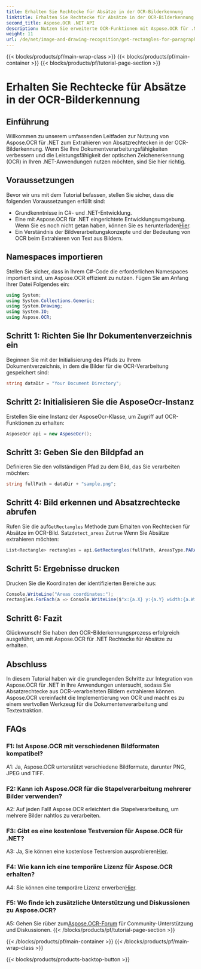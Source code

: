 ```yaml
---
title: Erhalten Sie Rechtecke für Absätze in der OCR-Bilderkennung
linktitle: Erhalten Sie Rechtecke für Absätze in der OCR-Bilderkennung
second_title: Aspose.OCR .NET API
description: Nutzen Sie erweiterte OCR-Funktionen mit Aspose.OCR für .NET. Extrahieren Sie Absatzrechtecke mühelos.
weight: 11
url: /de/net/image-and-drawing-recognition/get-rectangles-for-paragraphs/
---
```


{{< blocks/products/pf/main-wrap-class >}}
{{< blocks/products/pf/main-container >}}
{{< blocks/products/pf/tutorial-page-section >}}

# Erhalten Sie Rechtecke für Absätze in der OCR-Bilderkennung

## Einführung

Willkommen zu unserem umfassenden Leitfaden zur Nutzung von Aspose.OCR für .NET zum Extrahieren von Absatzrechtecken in der OCR-Bilderkennung. Wenn Sie Ihre Dokumentverarbeitungsfähigkeiten verbessern und die Leistungsfähigkeit der optischen Zeichenerkennung (OCR) in Ihren .NET-Anwendungen nutzen möchten, sind Sie hier richtig.

## Voraussetzungen

Bevor wir uns mit dem Tutorial befassen, stellen Sie sicher, dass die folgenden Voraussetzungen erfüllt sind:

- Grundkenntnisse in C#- und .NET-Entwicklung.
-  Eine mit Aspose.OCR für .NET eingerichtete Entwicklungsumgebung. Wenn Sie es noch nicht getan haben, können Sie es herunterladen[Hier](https://releases.aspose.com/ocr/net/).
- Ein Verständnis der Bildverarbeitungskonzepte und der Bedeutung von OCR beim Extrahieren von Text aus Bildern.

## Namespaces importieren

Stellen Sie sicher, dass in Ihrem C#-Code die erforderlichen Namespaces importiert sind, um Aspose.OCR effizient zu nutzen. Fügen Sie am Anfang Ihrer Datei Folgendes ein:

```csharp
using System;
using System.Collections.Generic;
using System.Drawing;
using System.IO;
using Aspose.OCR;
```

## Schritt 1: Richten Sie Ihr Dokumentenverzeichnis ein

Beginnen Sie mit der Initialisierung des Pfads zu Ihrem Dokumentverzeichnis, in dem die Bilder für die OCR-Verarbeitung gespeichert sind:

```csharp
string dataDir = "Your Document Directory";
```

## Schritt 2: Initialisieren Sie die AsposeOcr-Instanz

Erstellen Sie eine Instanz der AsposeOcr-Klasse, um Zugriff auf OCR-Funktionen zu erhalten:

```csharp
AsposeOcr api = new AsposeOcr();
```

## Schritt 3: Geben Sie den Bildpfad an

Definieren Sie den vollständigen Pfad zu dem Bild, das Sie verarbeiten möchten:

```csharp
string fullPath = dataDir + "sample.png";
```

## Schritt 4: Bild erkennen und Absatzrechtecke abrufen

 Rufen Sie die auf`GetRectangles` Methode zum Erhalten von Rechtecken für Absätze im OCR-Bild. Satz`detect_areas` Zu`true` Wenn Sie Absätze extrahieren möchten:

```csharp
List<Rectangle> rectangles = api.GetRectangles(fullPath, AreasType.PARAGRAPHS, true);
```

## Schritt 5: Ergebnisse drucken

Drucken Sie die Koordinaten der identifizierten Bereiche aus:

```csharp
Console.WriteLine("Areas coordinates:");
rectangles.ForEach(a => Console.WriteLine($"x:{a.X} y:{a.Y} width:{a.Width} height:{a.Height}"));
```

## Schritt 6: Fazit

Glückwunsch! Sie haben den OCR-Bilderkennungsprozess erfolgreich ausgeführt, um mit Aspose.OCR für .NET Rechtecke für Absätze zu erhalten.

## Abschluss

In diesem Tutorial haben wir die grundlegenden Schritte zur Integration von Aspose.OCR für .NET in Ihre Anwendungen untersucht, sodass Sie Absatzrechtecke aus OCR-verarbeiteten Bildern extrahieren können. Aspose.OCR vereinfacht die Implementierung von OCR und macht es zu einem wertvollen Werkzeug für die Dokumentenverarbeitung und Textextraktion.

## FAQs

### F1: Ist Aspose.OCR mit verschiedenen Bildformaten kompatibel?

A1: Ja, Aspose.OCR unterstützt verschiedene Bildformate, darunter PNG, JPEG und TIFF.

### F2: Kann ich Aspose.OCR für die Stapelverarbeitung mehrerer Bilder verwenden?

A2: Auf jeden Fall! Aspose.OCR erleichtert die Stapelverarbeitung, um mehrere Bilder nahtlos zu verarbeiten.

### F3: Gibt es eine kostenlose Testversion für Aspose.OCR für .NET?

 A3: Ja, Sie können eine kostenlose Testversion ausprobieren[Hier](https://releases.aspose.com/).

### F4: Wie kann ich eine temporäre Lizenz für Aspose.OCR erhalten?

 A4: Sie können eine temporäre Lizenz erwerben[Hier](https://purchase.aspose.com/temporary-license/).

### F5: Wo finde ich zusätzliche Unterstützung und Diskussionen zu Aspose.OCR?

 A5: Gehen Sie rüber zum[Aspose.OCR-Forum](https://forum.aspose.com/c/ocr/16) für Community-Unterstützung und Diskussionen.
{{< /blocks/products/pf/tutorial-page-section >}}

{{< /blocks/products/pf/main-container >}}
{{< /blocks/products/pf/main-wrap-class >}}

{{< blocks/products/products-backtop-button >}}
